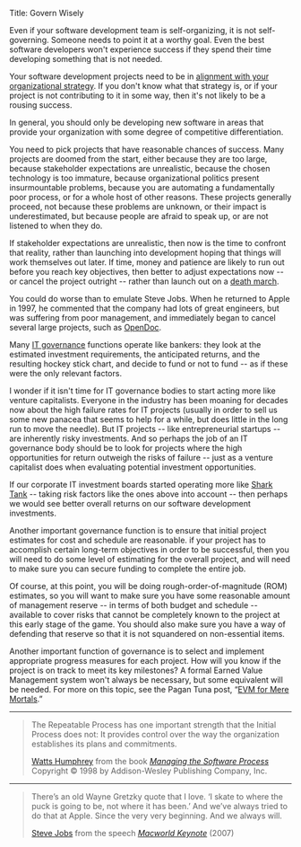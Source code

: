Title: Govern Wisely

Even if your software development team is self-organizing, it is not self-governing. Someone needs to point it at a worthy goal. Even the best software developers won't experience success if they spend their time developing something that is not needed.

Your software development projects need to be in <a href="http://www.pagantuna.com/posts/the-primary-functions-of-management.html" target="ref">alignment with your organizational strategy</a>. If you don't know what that strategy is, or if your project is not contributing to it in some way, then it's not likely to be a rousing success. 

In general, you should only be developing new software in areas that provide your organization with some degree of competitive differentiation. 

You need to pick projects that have reasonable chances of success. Many projects are doomed from the start, either because they are too large, because stakeholder expectations are unrealistic, because the chosen technology is too immature, because organizational politics present insurmountable problems, because you are automating a fundamentally poor process, or for a whole host of other reasons. These projects generally proceed, not because these problems are unknown, or their impact is underestimated, but because people are afraid to speak up, or are not listened to when they do.

If stakeholder expectations are unrealistic, then now is the time to confront that reality, rather than launching into development hoping that things will work themselves out later. If time, money and patience are likely to run out before you reach key objectives, then better to adjust expectations now -- or cancel the project outright -- rather than launch out on a [death march][death-march].

You could do worse than to emulate Steve Jobs. When he returned to Apple in 1997, he commented that the company had lots of great engineers, but was suffering from poor management, and immediately began to cancel several large projects, such as [OpenDoc][].

Many [IT governance][gov] functions operate like bankers: they look at the estimated investment requirements, the anticipated returns, and the resulting hockey stick chart, and decide to fund or not to fund -- as if these were the only relevant factors.

I wonder if it isn't time for IT governance bodies to start acting more like venture capitalists. Everyone in the industry has been moaning for decades now about the high failure rates for IT projects (usually in order to sell us some new panacea that seems to help for a while, but does little in the long run to move the needle). But IT projects -- like entrepreneurial startups -- are inherently risky investments. And so perhaps the job of an IT governance body should be to look for projects where the high opportunities for return outweigh the risks of failure -- just as a venture capitalist does when evaluating potential investment opportunities.

If our corporate IT investment boards started operating more like [Shark Tank][shark-tank] -- taking risk factors like the ones above into account -- then perhaps we would see better overall returns on our software development investments.

Another important governance function is to ensure that initial project estimates for cost and schedule are reasonable. if your project has to accomplish certain long-term objectives in order to be successful, then you will need to do some level of estimating for the overall project, and will need to make sure you can secure funding to complete the entire job.

Of course, at this point, you will be doing rough-order-of-magnitude (ROM) estimates, so you will want to make sure you have some reasonable amount of management reserve -- in terms of both budget and schedule -- available to cover risks that cannot be completely known to the project at this early stage of the game. You should also make sure you have a way of defending that reserve so that it is not squandered on non-essential items.

Another important function of governance is to select and implement appropriate progress measures for each project. How will you know if the project is on track to meet its key milestones? A formal Earned Value Management system won't always be necessary, but some equivalent will be needed. For more on this topic, see the Pagan Tuna post, &ldquo;<a href="http://www.pagantuna.com/posts/evm-for-mere-mortals.html" target="ref">EVM for Mere Mortals</a>.&rdquo;

[OpenDoc]: https://en.wikipedia.org/wiki/OpenDoc



----

<blockquote>
<p>
The Repeatable Process has one important strength that the Initial Process does not: It provides control over the way the organization establishes its plans and commitments.</p>

<footer>
<a href="http://en.wikipedia.org/wiki/Watts_Humphrey">Watts Humphrey</a> from the book <cite><a href="bibliography.html#humphrey-1998">Managing the Software Process</a></cite> Copyright &copy; 1998 by Addison-Wesley Publishing Company, Inc.
</footer>
</blockquote>

----

<blockquote>
<p>
There&#8217;s an old Wayne Gretzky quote that I love. &#8216;I skate to where the puck is going to be, not where it has been.&#8217; And we&#8217;ve always tried to do that at Apple. Since the very very beginning. And we always will.</p>

<footer>
<a href="http://en.wikipedia.org/wiki/Steve_Jobs">Steve Jobs</a> from the speech <cite><a href="bibliography.html#jobs-2007">Macworld Keynote</a></cite> (2007)
</footer>
</blockquote>

[death-march]: http://en.wikipedia.org/wiki/Death_march_(project_management)
[gov]:		http://en.wikipedia.org/wiki/Corporate_governance_of_information_technology
[shark-tank]: http://www.cnbcprime.com/shark-tank
